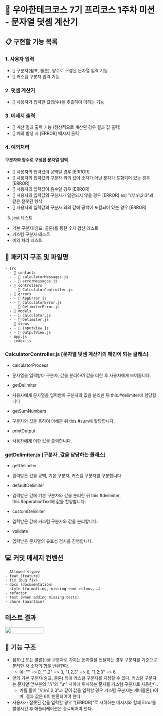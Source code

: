 # :school: 우아한테크코스 7기 프리코스 1주차 미션 - 문자열 덧셈 계산기

## :clipboard: 구현할 기능 목록

### 1. 사용자 입력
- [] 구분자(쉼표, 콜론), 양수로 구성된 문자열 입력 기능
- [] 커스텀 구분자 입력 기능

### 2. 덧셈 계산기  
- [] 사용자가 입력한 값(양수)을 추출하여 더하는 기능 

### 3. 메세지 출력
- [] 계산 결과 출력 기능 (정상적으로 계산된 경우 결과 값 출력)
- [] 예외 발생 시 [ERROR] 메시지 출력

### 4. 예외처리
#### 구분자와 양수로 구성된 문자열 입력
- [] 사용자의 입력값이 공백일 경우 [ERROR]
- [] 사용자의 입력값의 구분자 외의 값이 숫자가 아닌 문자가 포함되어 있는 경우 [ERROR]
- [] 사용자의 입력값이 음수일 경우 [ERROR]
- [] 사용자의 입력값의 구분자가 일관되지 않을 경우 [ERROR] ex) "//;\n1;2:3"과 같은 잘못된 형식
- [] 사용자의 입력값의 구분자 외의 값에 공백이 포함되어 있는 경우 [ERROR]

5. jest 테스트
- 기본 구분자(쉼표, 콜론)를 통한 숫자 합산 테스트
- 커스텀 구분자 테스트
- 예외 처리 테스트

## :file_folder: 패키지 구조 및 파일명
```
- src
  - 📂 contants
  - - 📜 calculatorMessages.js
  - - 📜 errorMessages.js
  - 📂 controllers
  - - 📜 CalculatorController.js
  - 📂 errors
  - - 📜 AppError.js
  - - 📜 CalculatorError.js
  - - 📜 DelimiterError.js
  - 📂 models
  - - 📜 Calculator.js
  - - 📜 Delimiter.js
  - 📂 views
  - - 📜 InputView.js
  - - 📜 OutputView.js
  - App.js
  - index.js
```
### CalculatorController.js [문자열 덧셈 계산기의 메인이 되는 클래스]
* calculatorProcess
- 문자열을 입력받아 구분자, 값을 분리하여 값을 더한 후 사용자에게 보여줍니다.
* getDelimiter
- 사용자에게 문자열을 입력받아 구분자와 값을 분리한 뒤 this.#delimiter에 할당합니다
* getSumNumbers
- 구분자와 값을 통하여 더해준 뒤 this.#sum에 할당합니다.
* printOutput
- 사용자에게 더한 값을 출력합니다.

### getDelimiter.js [구분자 ,값을 담당하는 클래스]
* getDelimiter
- 입력받은 값을 공백, 기본 구분자, 커스텀 구분자를 구분합니다
* defaultDelimiter
- 입력받은 값에 기본 구분자와 값을 분리한 뒤 this.#delimiter, this.#operationText에 값을 할당합니다.
* customDelimiter
- 입력받은 값에 커스텀 구분자와 값을 분리합니다.
* validate
- 입력받은 문자열의 유효성 검사를 진행합니다.


## :computer: 커밋 메세지 컨벤션
```
- Allowed <type>
- feat (feature)
- fix (bug fix)
- docs (documentation)
- style (formatting, missing semi colons, …)
- refactor
- test (when adding missing tests)
- chore (maintain)
```

## 테스트 결과
<div style="display: flex">
    <img src="https://github.com/gkstj8300/javascript-calculator-7/tree/gkstj8300/__tests__/CalculatorTest_result.png" style="width: 50%;">
</div>


## :high_brightness: 기능 구조
- 쉼표(,) 또는 콜론(:)을 구분자로 가지는 문자열을 전달하는 경우 구분자를 기준으로 분리한 각 숫자의 합을 반환한다.
    - 예: "" => 0, "1,2" => 3, "1,2,3" => 6, "1,2:3" => 6
- 앞의 기본 구분자(쉼표, 콜론) 외에 커스텀 구분자를 지정할 수 있다. 커스텀 구분자는 문자열 앞부분의 "//"와 "\n" 사이에 위치하는 문자를 커스텀 구분자로 사용한다.
    - 예를 들어 "//;\n1;2;3"과 같이 값을 입력할 경우 커스텀 구분자는 세미콜론(;)이며, 결과 값은 6이 반환되어야 한다.
- 사용자가 잘못된 값을 입력할 경우 "[ERROR]"로 시작하는 메시지와 함께 Error를 발생시킨 후 애플리케이션은 종료되어야 한다.